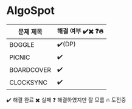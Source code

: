 # AlgoSpot

| 문제 제목 | 해결 여부 ✔️✖️ ❓🔥|
| --- | --- |
| BOGGLE  | ✔️(DP) |
| PICNIC  |✔️|
| BOARDCOVER  |✔️|
| CLOCKSYNC  |✔️|

✔️ 해결 완료
✖️ 실패
❓ 해결하였지만  잘 모름
🔥 도전중
